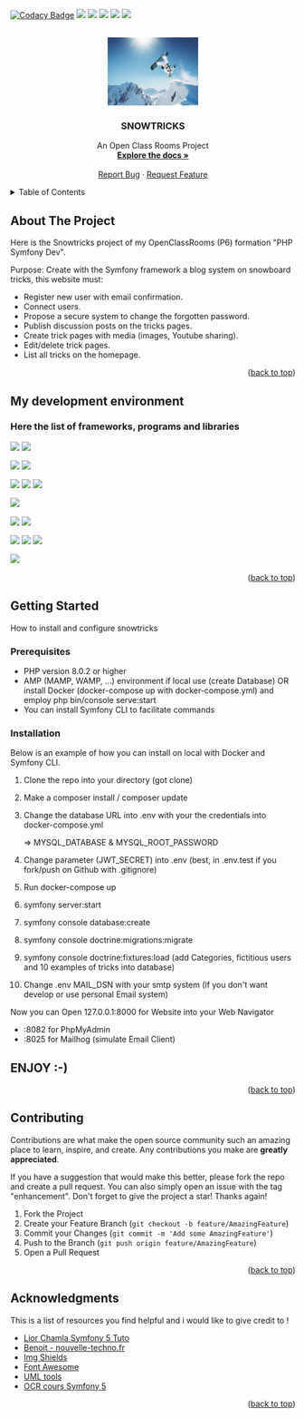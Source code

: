 <a name="readme-top"></a>

[![Codacy Badge](https://app.codacy.com/project/badge/Grade/5e09fd57a59e496489d9d3ab735279be)](https://www.codacy.com/gh/Kimealabs/snowtricks/dashboard?utm_source=github.com&amp;utm_medium=referral&amp;utm_content=Kimealabs/snowtricks&amp;utm_campaign=Badge_Grade)
<img src="https://img.shields.io/badge/HTML-black?style=flat-square&logo=HTML5" />
<img src="https://img.shields.io/badge/Javascript-black?style=flat-square&logo=Javascript" />
<img src="https://img.shields.io/badge/CSS-black?style=flat-square&logo=CSS3" />
<img src="https://img.shields.io/badge/PHP 8.1-black?style=flat-square&logo=Php" />
<img src="https://img.shields.io/badge/LICENCE-MIT-blue" />

<br />
<div align="center">
  <a href="https://github.com/Kimealabs/snowtricks">
    <img src="public/assets/img/snowboard.jpg" alt="Logo" width="160" height="120">
  </a>

  <h3 align="center">SNOWTRICKS</h3>

  <p align="center">
    An Open Class Rooms Project
    <br />
    <a href="https://github.com/Kimealabs/snowtricks/"><strong>Explore the docs »</strong></a>
    <br />
    <br />
    <a href="https://github.com/Kimealabs/snowtricks/issues">Report Bug</a>
    ·
    <a href="https://github.com/Kimealabs/snowtricks/issues">Request Feature</a>
  </p>
</div>



<!-- TABLE OF CONTENTS -->
<details>
  <summary>Table of Contents</summary>
  <ol>
    <li>
      <a href="#about-the-project">About The Project</a>
      <ul>
        <li><a href="#my-development-environment">My development environment</a></li>
      </ul>
    </li>
    <li>
      <a href="#getting-started">Getting Started</a>
      <ul>
        <li><a href="#prerequisites">Prerequisites</a></li>
        <li><a href="#installation">Installation</a></li>
      </ul>
    </li>
    <li><a href="#contributing">Contributing</a></li>
    <li><a href="#acknowledgments">Acknowledgments</a></li>
  </ol>
</details>



<!-- ABOUT THE PROJECT -->
## About The Project

Here is the Snowtricks project of my OpenClassRooms (P6) formation "PHP Symfony Dev".

Purpose: Create with the Symfony framework a blog system on snowboard tricks, this website must:

- Register new user with email confirmation.
- Connect users.
- Propose a secure system to change the forgotten password.
- Publish discussion posts on the tricks pages.
- Create trick pages with media (images, Youtube sharing).
- Edit/delete trick pages.
- List all tricks on the homepage.


<p align="right">(<a href="#readme-top">back to top</a>)</p>


<!-- DEV ENV -->
## My development environment 
### Here the list of frameworks, programs and libraries

<img src="https://img.shields.io/badge/Symfony 6.1.4-black?style=for-the-badge&logo=Symfony" />  <img src="https://img.shields.io/badge/Symfony CLI 5.4.11-black?style=for-the-badge&logo=Symfony" />

<img src="https://img.shields.io/badge/Composer 2.3.10-280?style=for-the-badge&logo=Composer" /> <img src="https://img.shields.io/badge/Twig 3.4.2-green?style=for-the-badge" />

<img src="https://img.shields.io/badge/PHP 8.1-eef?style=for-the-badge&logo=PHP" /> <img src="https://img.shields.io/badge/Apache 2.4.54-fa0303?style=for-the-badge&logo=Apache" /> <img src="https://img.shields.io/badge/PhpMyAdmin 5.2.0-f2cb61?style=for-the-badge&logo=phpMyAdmin" />


<img src="https://img.shields.io/badge/VSCode 1.71.0-0055aa?style=for-the-badge&logo=Visual Studio Code" />

<img src="https://img.shields.io/badge/Docker 4.11.1-eee?style=for-the-badge&logo=Docker" />  <img src="https://img.shields.io/badge/WSL2 with Ubuntu 20.04 LTS-eee?style=for-the-badge&logo=Ubuntu" />



<img src="https://img.shields.io/badge/Boostrap 5.2.0-f1dff1?style=for-the-badge&logo=Bootstrap" /> <img src="https://img.shields.io/badge/JQuery 3.2.1-orange?style=for-the-badge&logo=Jquery" /> <img src="https://img.shields.io/badge/FontAwesome 6.1.2-1b3e9c?style=for-the-badge&logo=Font Awesome" />

<img src="https://img.shields.io/badge/MailHog-b9140c?style=for-the-badge&logo=Mail.Ru" />


<p align="right">(<a href="#readme-top">back to top</a>)</p>



<!-- GETTING STARTED -->
## Getting Started

How to install and configure snowtricks

### Prerequisites

- PHP version 8.0.2 or higher
- AMP (MAMP, WAMP, ...) environment if local use (create Database) OR install Docker (docker-compose up with docker-compose.yml) and employ php bin/console serve:start
- You can install Symfony CLI to facilitate commands

### Installation

Below is an example of how you can install on local with Docker and Symfony CLI.

1. Clone the repo into your directory (got clone)
2. Make a composer install / composer update
3. Change the database URL into .env with your the credentials into docker-compose.yml

   => MYSQL_DATABASE & MYSQL_ROOT_PASSWORD
4. Change parameter (JWT_SECRET) into .env (best, in .env.test if you fork/push on Github with .gitignore)
5. Run docker-compose up
6. symfony server:start
7. symfony console database:create
8. symfony console doctrine:migrations:migrate
9. symfony console doctrine:fixtures:load (add Categories, fictitious users and 10 examples of tricks into database)
10. Change .env MAIL_DSN with your smtp system (if you don't want develop or use personal Email system)

Now you can Open 127.0.0.1:8000 for Website into your Web Navigator
* :8082 for PhpMyAdmin
* :8025 for Mailhog (simulate Email Client)
      
      
## ENJOY :-)

<p align="right">(<a href="#readme-top">back to top</a>)</p>


<!-- CONTRIBUTING -->
## Contributing

Contributions are what make the open source community such an amazing place to learn, inspire, and create. Any contributions you make are **greatly appreciated**.

If you have a suggestion that would make this better, please fork the repo and create a pull request. You can also simply open an issue with the tag "enhancement".
Don't forget to give the project a star! Thanks again!

1. Fork the Project
2. Create your Feature Branch (`git checkout -b feature/AmazingFeature`)
3. Commit your Changes (`git commit -m 'Add some AmazingFeature'`)
4. Push to the Branch (`git push origin feature/AmazingFeature`)
5. Open a Pull Request

<p align="right">(<a href="#readme-top">back to top</a>)</p>


<!-- ACKNOWLEDGMENTS -->
## Acknowledgments

This is a list of resources you find helpful and i would like to give credit to !

* [Lior Chamla Symfony 5 Tuto](https://www.youtube.com/watch?v=4t3fNkGwRWo)
* [Benoit - nouvelle-techno.fr](https://nouvelle-techno.fr/)
* [Img Shields](https://shields.io)
* [Font Awesome](https://fontawesome.com)
* [UML tools](https://gitmind.com)
* [OCR cours Symfony 5](https://openclassrooms.com/fr/courses/5489656-construisez-un-site-web-a-l-aide-du-framework-symfony-5)


<p align="right">(<a href="#readme-top">back to top</a>)</p>
